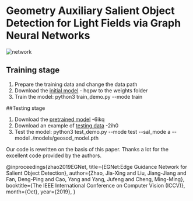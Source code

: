 # Geometry Auxiliary Salient Object Detection for Light Fields via Graph Neural Networks
![network]()

## Training stage
1. Prepare the training data and change the data path
2. Download the [initial model](https://pan.baidu.com/s/1cTkx2dbbyeT1jLSC1Uejfw) - hqpw to the weights folder
3. Train the model: python3 train_demo.py --mode train


##Testing stage
1. Download the [pretrained model](https://pan.baidu.com/s/12g4ArdBsniCxxpp0yaWKHg) -6ikq 
2. Download an example of [testing data](https://pan.baidu.com/s/1pQKrv9xJ19ILIXuBwhNsIw) -2ih0
3. Test the model: python3 test_demo.py --mode test --sal_mode a --model ./models/geosod_model.pth


Our code is rewritten on the basis of this paper. Thanks a lot for the excellent code provided by the authors.

@inproceedings{zhao2019EGNet, title={EGNet:Edge Guidance Network for Salient Object Detection}, author={Zhao, Jia-Xing and Liu, Jiang-Jiang and Fan, Deng-Ping and Cao, Yang and Yang, Jufeng and Cheng, Ming-Ming}, booktitle={The IEEE International Conference on Computer Vision (ICCV)}, month={Oct}, year={2019}, }
